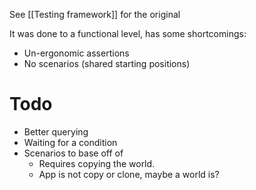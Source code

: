 See [[Testing framework]] for the original

It was done to a functional level, has some shortcomings:
- Un-ergonomic assertions
- No scenarios (shared starting positions)

# Todo
- Better querying
- Waiting for a condition
- Scenarios to base off of
	- Requires copying the world.
	- App is not copy or clone, maybe a world is?